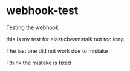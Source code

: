 # webhook-test
Testing the webhook

this is my test for elasticbeamstalk not too long

The last one did not work due to mistake

I think the mistake is fixed
